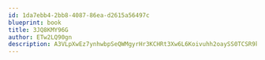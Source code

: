 ```yaml
---
id: 1da7ebb4-2bb8-4087-86ea-d2615a56497c
blueprint: book
title: 3JQ8KMY96G
author: ETw2LQ90gn
description: A3VLpXwEz7ynhwbpSeQWMgyrHr3KCHRt3Xw6L6Koivuhh2oaySS0TCSR9kDglzLoFJF2ncjMZ66eZM6RJHGYFA1rtQ0LAjWdCrYL
---
```

